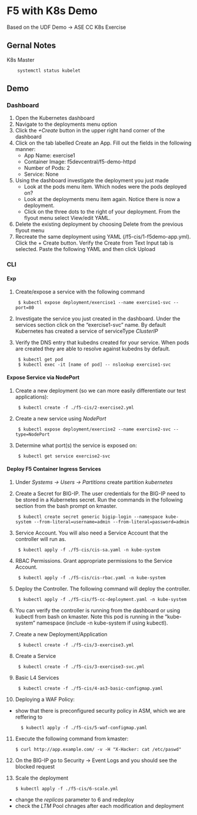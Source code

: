 # F5 with K8s Demo

Based on the UDF Demo -> ASE CC K8s Exercise


## Gernal Notes
K8s Master

        systemctl status kubelet

## Demo

### Dashboard

1. Open the Kubernetes dashboard
2. Navigate to the deployments menu option
3. Click the _+Create_ button in the upper right hand corner of the dashboard
4. Click on the tab labelled Create an App. Fill out the fields in the following manner:
    - App Name:	exercise1
    - Container Image: f5devcentral/f5-demo-httpd
    - Number of Pods: 2
    - Service: None
5. Using the dashboard investigate the deployment you just made
    - Look at the pods menu item. Which nodes were the pods deployed on?
    - Look at the deployments menu item again. Notice there is now a deployment.
    - Click on the three dots to the right of your deployment. From the flyout menu select View/edit YAML.
6. Delete the existing deployment by choosing Delete from the previous flyout menu
7. Recreate the same deployment using YAML (/f5-cis/1-f5demo-app.yml). Click the + Create button. Verify the Create from Text Input tab is selected. Paste the following YAML and then click Upload

### CLI
#### Exp
1. Create/expose a service with the following command

        $ kubectl expose deployment/exercise1 --name exercise1-svc --port=80

2. Investigate the service you just created in the dashboard. Under the services section click on the “exercise1-svc” name. By default Kubernetes has created a service of serviceType _ClusterIP_

3. Verify the DNS entry that kubedns created for your service. When pods are created they are able to resolve against kubedns by default.

        $ kubectl get pod
        $ kubectl exec -it [name of pod] -- nslookup exercise1-svc

#### Expose Service via NodePort
1. Create a new deployment (so we can more easily differentiate our test applications):

        $ kubectl create -f ./f5-cis/2-exercise2.yml

2. Create a new service using _NodePort_

        $ kubectl expose deployment/exercise2 --name exercise2-svc --type=NodePort

3. Determine what port(s) the service is exposed on:
    
        $ kubectl get service exercise2-svc

#### Deploy F5 Container Ingress Services
1. Under _Systems -> Users -> Partitions_ create partition _kubernetes_
2. Create a Secret for BIG-IP. The user credentials for the BIG-IP need to be stored in a Kubernetes secret. Run the commands in the following section from the bash prompt on kmaster.

        $ kubectl create secret generic bigip-login --namespace kube-system --from-literal=username=admin --from-literal=password=admin

3. Service Account. You will also need a Service Account that the controller will run as.

        $ kubectl apply -f ./f5-cis/cis-sa.yaml -n kube-system

4. RBAC Permissions. Grant appropriate permissions to the Service Account.

        $ kubectl apply -f ./f5-cis/cis-rbac.yaml -n kube-system

5. Deploy the Controller. The following command will deploy the controller.

        $ kubectl apply -f ./f5-cis/f5-cc-deployment.yaml -n kube-system

6. You can verify the controller is running from the dashboard or using kubectl from bash on kmaster. Note this pod is running in the “kube-system” namespace (include -n kube-system if using kubectl).

7. Create a new Deployment/Application

        $ kubectl create -f ./f5-cis/3-exercise3.yml

8. Create a Service

        $ kubectl create -f ./f5-cis/3-exercise3-svc.yml

9. Basic L4 Services

        $ kubectl create -f ./f5-cis/4-as3-basic-configmap.yaml

10. Deploying a WAF Policy:

- show that there is preconfigured security policy in ASM, which we are reffering to

        $ kubectl apply -f ./f5-cis/5-waf-configmap.yaml

11. Execute the following command from kmaster:

        $ curl http://app.example.com/ -v -H "X-Hacker: cat /etc/paswd"

12. On the BIG-IP go to Security -> Event Logs and you should see the blocked request

13. Scale the deployment

        $ kubectl apply -f ./f5-cis/6-scale.yml

- change the _replicas_ parameter to 6 and redeploy
- check the _LTM_ Pool chnages after each modification and deployment